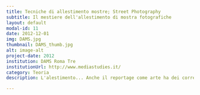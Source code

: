 ```yaml
---
title: Tecniche di allestimento mostre; Street Photography
subtitle: Il mestiere dell'allestimento di mostra fotografiche
layout: default
modal-id: 11
date: 2012-12-01
img: DAMS.jpg
thumbnail: DAMS_thumb.jpg
alt: image-alt
project-date: 2012
institution: DAMS Roma Tre
institutionUrl: http://www.mediastudies.it/
category: Teoria
description: L'alestimento... Anche il reportage come arte ha dei correnti. La Street Photography ne è un esempio...

---
```

